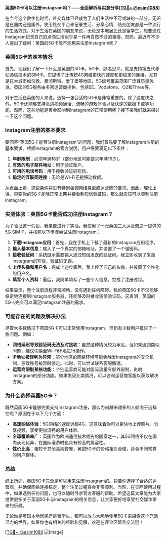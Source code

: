 **英国5G卡可以注册Instagram吗？——全面解析与实测分享[[TG💪+ @esim1088](https://t.me/s/esim1088)]**

在当今这个数字化时代，社交媒体已经成为了人们生活中不可或缺的一部分。无论是在国内还是国外，使用社交平台来记录生活、分享心情、结交朋友都是一种流行的生活方式。对于生活在英国的朋友来说，无论是本地居民还是留学生，想要通过Instagram记录自己的点滴生活似乎是一件再自然不过的事情。然而，最近有不少人提出了疑问：英国的5G卡能不能用来注册Instagram呢？

### **英国5G卡的基本情况**

首先，让我们了解一下什么是英国的5G卡。5G卡，顾名思义，就是支持第五代移动通信技术的SIM卡。它提供了比传统4G网络更快的速度和更稳定的连接，尤其是在大城市如伦敦、曼彻斯特、爱丁堡等地区，5G信号覆盖范围广泛且质量优良。英国的5G服务由多家运营商提供，包括EE、Vodafone、O2和Three等。

对于生活在英国的人来说，选择一张合适的5G卡是非常重要的。除了速度快之外，5G卡还能够支持高清视频通话、流畅的游戏体验以及快速的数据下载等功能。然而，这些功能是否会影响到Instagram的正常使用呢？接下来我们就来探讨一下这个问题。

### **Instagram注册的基本要求**

要回答“英国5G卡能否注册Instagram”的问题，我们首先要了解Instagram注册的基本要求。根据Instagram的官方说明，用户需要满足以下条件：

1. **年龄限制**：必须年满18岁（部分地区可能要求年满16岁）。
2. **有效的电子邮件地址**：用于验证账户。
3. **可用的电话号码**：用于接收验证码短信。
4. **稳定的互联网连接**：无论是Wi-Fi还是移动数据。

从表面上看，这些条件并没有特别强调网络类型或运营商的要求。因此，理论上讲，只要你的5G卡能够正常上网并接收到短信验证码，那么就应该可以顺利注册Instagram。

### **实测体验：英国5G卡能否成功注册Instagram？**

为了验证这一假设，我亲自进行了实验。我使用了一张英国三大运营商之一提供的5G SIM卡，并按照以下步骤尝试注册Instagram：

1. **下载Instagram应用**：首先，我在手机上下载了最新的Instagram应用程序。
2. **输入基本信息**：输入了一个真实的邮箱地址，并设置了一个强密码。
3. **接收验证码**：系统提示需要输入通过短信发送的验证码。我立即收到了来自Instagram的短信，验证码无误。
4. **上传头像和用户名**：完成上述步骤后，我上传了自己的头像，并设置了个性化的用户名。
5. **填写个人资料**：最后，我简单填写了一些个人信息，完成了注册过程。

结果显示，整个注册流程非常顺畅，没有遇到任何障碍。我的英国5G卡不仅能够稳定地连接到Instagram服务器，还能够及时接收短信验证码。这表明，英国的5G卡完全可以满足Instagram注册的需求。

### **可能存在的问题及解决办法**

尽管大多数情况下英国5G卡可以正常使用Instagram，但仍有少数用户报告了一些问题。例如：

- **网络延迟导致验证码无法及时接收**：虽然这种情况较为罕见，但如果遇到类似问题，建议切换至Wi-Fi环境进行操作。
- **IP地址被误判为异常**：部分地区的网络环境可能会触发Instagram的安全机制，导致账号被暂时锁定。此时，可以尝试联系客服解锁。
- **运营商限制某些功能**：个别运营商可能对国际流量有额外限制，影响Instagram的部分功能。如果发现此类情况，可以咨询运营商客服以获取解决方案。

### **为什么选择英国5G卡？**

既然英国5G卡能够完美支持Instagram注册，那么为何越来越多的人倾向于选择它呢？原因在于以下几个方面：

- **高速网络体验**：5G网络的速度远超4G，这意味着你可以更快地上传照片、分享视频，享受更加流畅的用户体验。
- **全球覆盖率广**：英国作为欧洲通信技术领先的国家之一，其5G网络不仅在国内表现优异，在国际漫游时也具有较高的兼容性。
- **性价比高**：相较于其他高端套餐，英国5G卡的价格相对合理，适合不同预算的用户群体。

### **总结**

综上所述，英国5G卡完全是可以用来注册Instagram的。只要你选择了合适的运营商，并确保网络连接稳定，整个注册过程将会非常顺利。当然，在实际使用过程中，如果遇到任何问题，也可以随时寻求官方客服的帮助。希望这篇文章能为大家提供更多关于英国5G卡与Instagram的相关信息，让大家更好地享受社交媒体带来的乐趣。

无论你是英国本地居民还是留学生，都可以放心大胆地使用5G卡来探索这个充满活力的世界。如果你也有相关的经验和见解，欢迎在评论区留言交流哦！

[[TG💪+ @esim1088](https://t.me/s/esim1088) ![Image](https://i.postimg.cc/4NQfJmqS/Snipaste-2025-05-13-00-14-12.png)]
